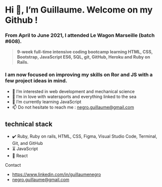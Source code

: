 # Hi 👋, I’m Guillaume. Welcome on my Github !

### From April to June 2021, I attended Le Wagon Marseille (batch #608).
>**9-week full-time intensive coding bootcamp learning HTML, CSS, Bootstrap, JavaScript ES6,
SQL, git, GitHub, Heroku and Ruby on Rails.**

### I am now focused on improving my skills on Ror and JS with a few project ideas in mind.
- 👀 I’m interested in web development and mechanical science
- 💞️ I’m in love with watersports and everything linked to the sea
- 🌱 I’m currently learning JavaScript
- 📫 Do not hesitate to reach me : negro.guillaume@gmail.com

## technical stack

- ✔️ Ruby, Ruby on rails, HTML, CSS, Figma, Visual Studio Code,  Terminal,  Git, and GitHub
- ⏳ JavaScript
- 👀 React

Contact

- https://www.linkedin.com/in/guillaumenegro
- negro.guillaume@gmail.com

<!---
GN13008/GN13008 is a ✨ special ✨ repository because its `README.md` (this file) appears on your GitHub profile.
You can click the Preview link to take a look at your changes.
--->
